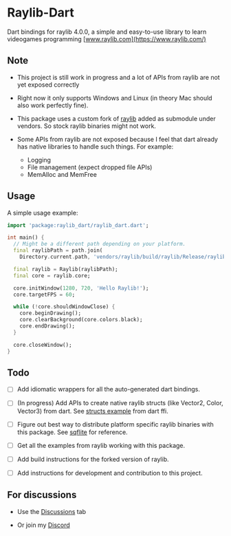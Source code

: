 # Raylib-Dart

Dart bindings for raylib 4.0.0, a simple and easy-to-use library to learn videogames programming [www.raylib.com](https://www.raylib.com/)

## Note

- This project is still work in progress and a lot of APIs from raylib are not yet exposed correctly

- Right now it only supports Windows and Linux (in theory Mac should also work perfectly fine).

- This package uses a custom fork of [raylib](https://github.com/ufrshubham/raylib) added as submodule under vendors. So stock raylib binaries might not work.

- Some APIs from raylib are not exposed because I feel that dart already has native libraries to handle such things. For example:

  - Logging
  - File management (expect dropped file APIs)
  - MemAlloc and MemFree

## Usage

A simple usage example:

```dart
import 'package:raylib_dart/raylib_dart.dart';

int main() {
  // Might be a different path depending on your platform.
  final raylibPath = path.join(
    Directory.current.path, 'vendors/raylib/build/raylib/Release/raylib.dll');

  final raylib = Raylib(raylibPath);
  final core = raylib.core;

  core.initWindow(1280, 720, 'Hello Raylib!');
  core.targetFPS = 60;

  while (!core.shouldWindowClose) {
    core.beginDrawing();
    core.clearBackground(core.colors.black);
    core.endDrawing();
  }

  core.closeWindow();
}
```

## Todo

- [ ] Add idiomatic wrappers for all the auto-generated dart bindings.

- [ ] (In progress) Add APIs to create native raylib structs (like Vector2, Color, Vector3) from dart. See [structs example](https://github.com/dart-lang/samples/tree/master/ffi/structs) from dart ffi.

- [ ] Figure out best way to distribute platform specific raylib binaries with this package. See [sqflite](https://github.com/tekartik/sqflite/tree/master/sqflite_common_ffi) for reference.

- [ ] Get all the examples from raylib working with this package.

- [ ] Add build instructions for the forked version of raylib.

- [ ] Add instructions for development and contribution to this project.

## For discussions

- Use the [Discussions](https://github.com/ufrshubham/raylib-dart/discussions) tab

- Or join my [Discord](https://discord.gg/6xZ4ycWSYB)
